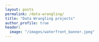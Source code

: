 ```yaml
---
layout: posts
permalink: /data-wrangling/
title: "Data Wrangling projects"
author_profile: true
header:
  image: "/images/waterfront_banner.jpeg"
---
```



